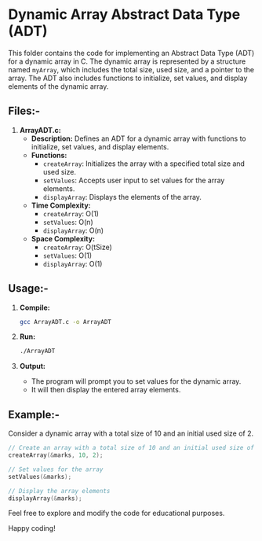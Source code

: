 # Dynamic Array Abstract Data Type (ADT)

This folder contains the code for implementing an Abstract Data Type (ADT) for a dynamic array in C. The dynamic array is represented by a structure named `myArray`, which includes the total size, used size, and a pointer to the array. The ADT also includes functions to initialize, set values, and display elements of the dynamic array.

## Files:-

1. **ArrayADT.c:**
   - **Description:** Defines an ADT for a dynamic array with functions to initialize, set values, and display  elements.
   - **Functions:**
     - `createArray`: Initializes the array with a specified total size and used size.
     - `setValues`: Accepts user input to set values for the array elements.
     - `displayArray`: Displays the elements of the array.
   - **Time Complexity:**
     - `createArray`: O(1)
     - `setValues`: O(n)
     - `displayArray`: O(n)
   - **Space Complexity:**
     - `createArray`: O(tSize)
     - `setValues`: O(1)
     - `displayArray`: O(1)

## Usage:-

1. **Compile:**

   ```bash
   gcc ArrayADT.c -o ArrayADT
   ```

2. **Run:**

   ```bash
   ./ArrayADT
   ```

3. **Output:**
   - The program will prompt you to set values for the dynamic array.
   - It will then display the entered array elements.

## Example:-

Consider a dynamic array with a total size of 10 and an initial used size of 2.

```c
// Create an array with a total size of 10 and an initial used size of 2
createArray(&marks, 10, 2);

// Set values for the array
setValues(&marks);

// Display the array elements
displayArray(&marks);
```

Feel free to explore and modify the code for educational purposes.

Happy coding!
